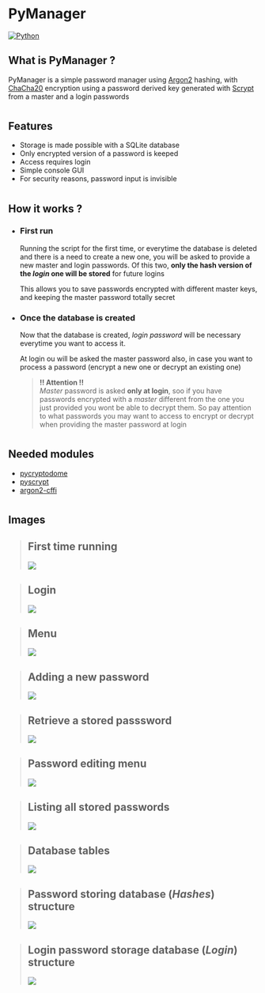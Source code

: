 # PyManager

[![Python](https://www.python.org/static/community_logos/python-powered-w-100x40.png)](https://www.python.org/)

## **What is PyManager ?**

 PyManager is a simple password manager using [Argon2](https://pypi.org/project/argon2-cffi/) hashing, with [ChaCha20](https://pycryptodome.readthedocs.io/en/latest/src/cipher/chacha20.html) encryption using a password derived key generated with [Scrypt](https://cryptobook.nakov.com/mac-and-key-derivation/scrypt) from a master and a login passwords 
 
#
## **Features**
 - Storage is made possible with a SQLite database
 - Only encrypted version of a password is keeped
 - Access requires login
 - Simple console GUI
 - For security reasons, password input is invisible

#
## **How it works ?**

- ### First run

    Running the script for the first time, or everytime the database is deleted and there is a need to create a new one, you will be asked to provide a new master and login passwords. Of this two, **only the hash version of the *login* one will be stored** for future logins

    This allows you to save passwords encrypted with different master keys, and keeping the master password totally secret

- ### Once the database is created
    
    Now that the database is created, *login password* will be necessary everytime you want to access it.

    At login ou will be asked the master password also, in case you want to process a password (encrypt a new one or decrypt an existing one)
    
    > **!! Attention !!**  
    > *Master* password is asked **only at login**, soo if you have passwords encrypted with a *master* different from the one you just provided you wont be able to decrypt them. So pay attention to what passwords you may want to access to encrypt or decrypt when providing the master password at login

#
## **Needed modules**
 - [pycryptodome](https://pypi.org/project/pycryptodome/)
 - [pyscrypt](https://pypi.org/project/pyscrypt/)
 - [argon2-cffi](https://pypi.org/project/argon2-cffi/)

#
## **Images**

>## **First time running**
>![](img/1_Login_First_Time.png)

>## **Login**
>![](img/2_Login.png)

>## **Menu**
>![](img/3_Menu.png)

>## **Adding a new password**
>![](img/4_Add_new_password.png)

>## **Retrieve a stored passsword**
>![](img/5_Retrieve_password.png)

>## **Password editing menu**
>![](img/6_Edit_password_menu.png)

>## **Listing all stored passwords**
>![](img/7_List_all_services.png)

>## **Database tables**
>![](img/8_database.png)

>## **Password storing database (*Hashes*) structure**
>![](img/9_Hashes_table.png)

>## **Login password storage database (*Login*) structure**
>![](img/10_Login_table.png)
